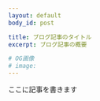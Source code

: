 ```yaml
---
layout: default
body_id: post

title: ブログ記事のタイトル
excerpt: ブログ記事の概要

# OG画像
# image:
---
```


ここに記事を書きます
